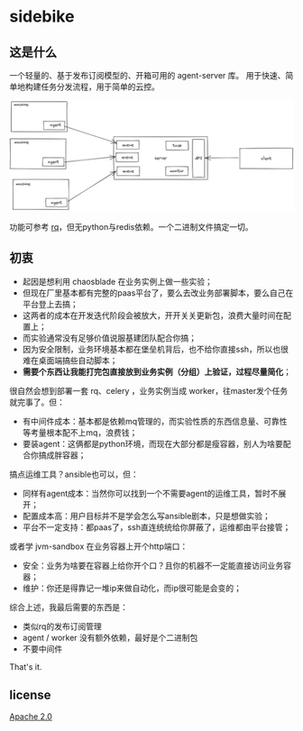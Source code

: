 # sidebike

## 这是什么

一个轻量的、基于发布订阅模型的、开箱可用的 agent-server 库。
用于快速、简单地构建任务分发流程，用于简单的云控。

![](./docs/intro.png)

功能可参考 [rq](https://python-rq.org/)，但无python与redis依赖。一个二进制文件搞定一切。

## 初衷

- 起因是想利用 chaosblade 在业务实例上做一些实验；
- 但现在厂里基本都有完整的paas平台了，要么去改业务部署脚本，要么自己在平台登上去搞；
- 这两者的成本在开发迭代阶段会被放大，开开关关更新包，浪费大量时间在配置上；
- 而实验通常没有足够价值说服基建团队配合你搞；
- 因为安全限制，业务环境基本都在堡垒机背后，也不给你直接ssh，所以也很难在桌面端搞些自动脚本；
- **需要个东西让我能打完包直接放到业务实例（分组）上验证，过程尽量简化**；

很自然会想到部署一套 rq、celery ，业务实例当成 worker，往master发个任务就完事了。但：

- 有中间件成本：基本都是依赖mq管理的，而实验性质的东西信息量、可靠性等考量根本配不上mq，浪费钱；
- 要装agent：这俩都是python环境，而现在大部分都是瘦容器，别人为啥要配合你搞成胖容器；

搞点运维工具？ansible也可以，但：

- 同样有agent成本：当然你可以找到一个不需要agent的运维工具，暂时不展开；
- 配置成本高：用户目标并不是学会怎么写ansible剧本，只是想做实验；
- 平台不一定支持：都paas了，ssh直连统统给你屏蔽了，运维都由平台接管；

或者学 jvm-sandbox 在业务容器上开个http端口：

- 安全：业务为啥要在容器上给你开个口？且你的机器不一定能直接访问业务容器；
- 维护：你还是得靠记一堆ip来做自动化，而ip很可能是会变的；

综合上述，我最后需要的东西是：

- 类似rq的发布订阅管理
- agent / worker 没有额外依赖，最好是个二进制包
- 不要中间件

That's it.

## license

[Apache 2.0](LICENSE)

